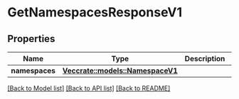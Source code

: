 # GetNamespacesResponseV1

## Properties

Name | Type | Description | Notes
------------ | ------------- | ------------- | -------------
**namespaces** | [**Vec<crate::models::NamespaceV1>**](Namespace_V1.md) |  | 

[[Back to Model list]](../README.md#documentation-for-models) [[Back to API list]](../README.md#documentation-for-api-endpoints) [[Back to README]](../README.md)



